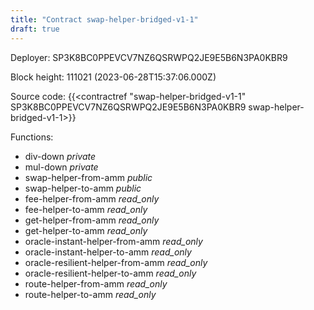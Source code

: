 ```yaml
---
title: "Contract swap-helper-bridged-v1-1"
draft: true
---
```

Deployer: SP3K8BC0PPEVCV7NZ6QSRWPQ2JE9E5B6N3PA0KBR9


 



Block height: 111021 (2023-06-28T15:37:06.000Z)

Source code: {{<contractref "swap-helper-bridged-v1-1" SP3K8BC0PPEVCV7NZ6QSRWPQ2JE9E5B6N3PA0KBR9 swap-helper-bridged-v1-1>}}

Functions:

* div-down _private_
* mul-down _private_
* swap-helper-from-amm _public_
* swap-helper-to-amm _public_
* fee-helper-from-amm _read_only_
* fee-helper-to-amm _read_only_
* get-helper-from-amm _read_only_
* get-helper-to-amm _read_only_
* oracle-instant-helper-from-amm _read_only_
* oracle-instant-helper-to-amm _read_only_
* oracle-resilient-helper-from-amm _read_only_
* oracle-resilient-helper-to-amm _read_only_
* route-helper-from-amm _read_only_
* route-helper-to-amm _read_only_
